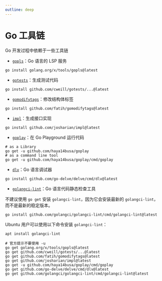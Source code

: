 ```yaml
---
outline: deep
---
```


# Go 工具链

Go 开发过程中依赖于一些工具链

- [`gopls`](https://github.com/golang/tools/blob/master/gopls/README.md)：Go 语言的 LSP 服务

```shell
go install golang.org/x/tools/gopls@latest
```


- [`gotests`](https://github.com/cweill/gotests)：生成测试代码

```shell
go install github.com/cweill/gotests/...@latest
```


- [`gomodifytags`](https://github.com/fatih/gomodifytags)：修改结构体标签

```shell
go install github.com/fatih/gomodifytags@latest
```


- [`impl`](https://github.com/josharian/impl)：生成接口实现

```shell
go install github.com/josharian/impl@latest
```


- [`goplay`](https://github.com/haya14busa/goplay)：在 Go Playground 运行代码

```shell
# as a Library
go get -u github.com/haya14busa/goplay
# as a command line tool
go get -u github.com/haya14busa/goplay/cmd/goplay
```


- [`dlv`](https://github.com/go-delve/delve)：Go 语言调试器

```shell
go install github.com/go-delve/delve/cmd/dlv@latest
```


- [`golangci-lint`](https://github.com/golangci/golangci-lint)：Go 语言代码静态检查工具



不建议使用 `go get` 安装 `golangci-lint`，因为它会安装最新的 `golangci-lint`，而不是最新的稳定版本。
```shell
go install github.com/golangci/golangci-lint/cmd/golangci-lint@latest
```

Ubuntu 用户可以使用以下命令安装 `golangci-lint`：
```shell
apt install golangci-lint
```


```shell
# 官方提示不要使用 -u
go get golang.org/x/tools/gopls@latest
go get github.com/cweill/gotests/...@latest
go get github.com/fatih/gomodifytags@latest
go get github.com/josharian/impl@latest
go get -u github.com/haya14busa/goplay/cmd/goplay
go get github.com/go-delve/delve/cmd/dlv@latest
go get github.com/golangci/golangci-lint/cmd/golangci-lint@latest
```